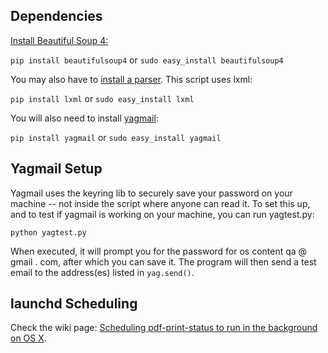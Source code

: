 ## Dependencies
[Install Beautiful Soup 4:](https://www.crummy.com/software/BeautifulSoup/bs4/doc/#installing-beautiful-soup)

`pip install beautifulsoup4` or `sudo easy_install beautifulsoup4`

You may also have to [install a parser](https://www.crummy.com/software/BeautifulSoup/bs4/doc/#installing-a-parser). This script uses lxml:

`pip install lxml` or `sudo easy_install lxml`

You will also need to install [yagmail](https://github.com/kootenpv/yagmail):

`pip install yagmail` or `sudo easy_install yagmail`

## Yagmail Setup
Yagmail uses the keyring lib to securely save your password on your machine -- not inside the script where anyone can read it. To set this up, and to test if yagmail is working on your machine, you can run yagtest.py:

`python yagtest.py`

When executed, it will prompt you for the password for os content qa @ gmail . com, after which you can save it. The program will then send a test email to the address(es) listed in `yag.send()`.

## launchd Scheduling 

Check the wiki page: [Scheduling pdf-print-status to run in the background on OS X](https://github.com/kerwinso/osc-tools/wiki/Scheduling-pdf-print-status-to-run-in-the-background-%28OS-X%29).
